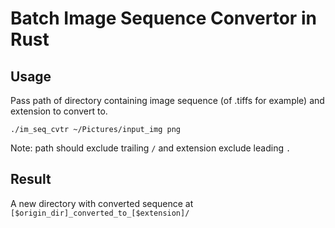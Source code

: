 # Batch Image Sequence Convertor in Rust

## Usage

Pass path of directory containing image sequence (of .tiffs for example) and extension to convert to.

`./im_seq_cvtr ~/Pictures/input_img png`

Note: path should exclude trailing `/` and extension exclude leading `.`

## Result

A new directory with converted sequence at `[$origin_dir]_converted_to_[$extension]/`


